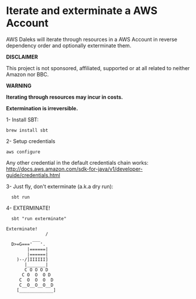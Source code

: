 # Iterate and exterminate a AWS Account

AWS Daleks will iterate through resources in a AWS Account in reverse dependency order and optionally exterminate them.

**DISCLAIMER**

This project is not sponsored, affiliated, supported or at all related to neither Amazon nor BBC.

**WARNING**

**Iterating through resources may incur in costs.**

**Extermination is irreversible.**

1- Install SBT:
```
brew install sbt
```

2- Setup credentials
```
aws configure
```
Any other credential in the default credentials chain works: http://docs.aws.amazon.com/sdk-for-java/v1/developer-guide/credentials.html

3- Just fly, don't exterminate (a.k.a dry run): 
```
  sbt run
```

4- EXTERMINATE!
```
  sbt "run exterminate"
```

    Exterminate!
                   /
              ___
      D>=G==='   '.
            |======|
            |======|
        )--/]IIIIII]
           |_______|
           C O O O D
          C O  O  O D
         C  O  O  O  D
         C__O__O__O__D
        [_____________]
